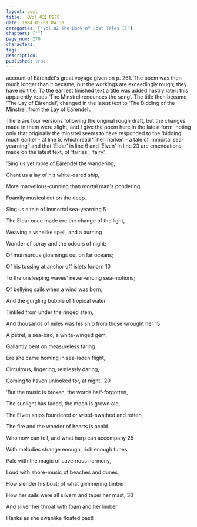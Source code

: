 ```yaml
---
layout: post
title: 【Vol.02】P270.
date: 1984-01-01 04:30
categories: ["Vol.02 The Book of Lost Tales II"]
chapters: [""]
page_num: 270
characters: 
tags: 
description: 
published: true
---
```


<p style="text-indent: 0;">
account of Eärendel's great voyage given on p. 261. The poem was then much longer than it became, but the workings are exceedingly rough; they have no title. To the earliest finished text a title was added hastily later: this apparently reads ‘The Minstrel renounces the song’. The title then became ‘The Lay of Eärendel’, changed in the latest text to ‘The Bidding of the Minstrel, from the Lay of Eärendel’.
</p>

There are four versions following the original rough draft, but the changes made in them were slight, and I give the poem here in the latest form, noting only that originally the minstrel seems to have responded to the ‘bidding’ much earlier - at line 5, which read ‘Then harken - a tale of immortal sea-yearning’; and that ‘Eldar’ in line 6 and ‘Elven’ in line 23 are emendations, made on the latest text, of ‘fairies', ‘fairy’.

‘Sing us yet more of Eärendel the wandering,

Chant us a lay of his white-oared ship,

More marvellous-cunning than mortal man's pondering,

Foamily musical out on the deep.

Sing us a tale of immortal sea-yearning 5

The Eldar once made ere the change of the light,

Weaving a winelike spell, and a burning

Wonder of spray and the odours of night;

Of murmurous gloamings out on far oceans;

Of his tossing at anchor off islets forlorn 10

To the unsleeping waves' never-ending sea-motions;

Of bellying sails when a wind was born,

And the gurgling bubble of tropical water

Tinkled from under the ringed stem,

And thousands of miles was his ship from those wrought her 15

A petrel, a sea-bird, a white-winged gem,

Gallantly bent on measureless faring

Ere she came homing in sea-laden flight,

Circuitous, lingering, restlessly daring,

Coming to haven unlooked for, at night.’ 20

‘But the music is broken, the words half-forgotten,

The sunlight has faded, the moon is grown old,

The Elven ships foundered or weed-swathed and rotten,

The fire and the wonder of hearts is acold.

Who now can tell, and what harp can accompany 25

With melodies strange enough, rich enough tunes,

Pale with the magic of cavernous harmony,

Loud with shore-music of beaches and dunes,

How slender his boat; of what glimmering timber;

How her sails were all silvern and taper her mast, 30

And silver her throat with foam and her limber

Flanks as she swanlike floated past!

